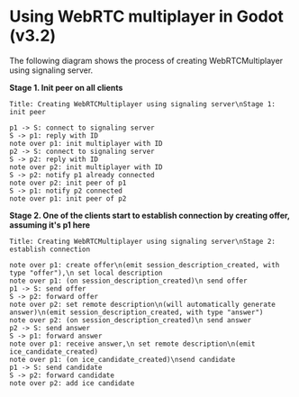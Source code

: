 # Using WebRTC multiplayer in Godot (v3.2)

The following diagram shows the process of creating WebRTCMultiplayer using signaling server.

**Stage 1. Init peer on all clients**


```sequence
Title: Creating WebRTCMultiplayer using signaling server\nStage 1: init peer

p1 -> S: connect to signaling server
S -> p1: reply with ID
note over p1: init multiplayer with ID
p2 -> S: connect to signaling server
S -> p2: reply with ID
note over p2: init multiplayer with ID
S -> p2: notify p1 already connected
note over p2: init peer of p1
S -> p1: notify p2 connected
note over p1: init peer of p2
```

**Stage 2. One of the clients start to establish connection by creating offer, assuming it's p1 here**

```sequence
Title: Creating WebRTCMultiplayer using signaling server\nStage 2: establish connection

note over p1: create offer\n(emit session_description_created, with type "offer"),\n set local description
note over p1: (on session_description_created)\n send offer
p1 -> S: send offer
S -> p2: forward offer
note over p2: set remote description\n(will automatically generate answer)\n(emit session_description_created, with type "answer")
note over p2: (on session_description_created)\n send answer
p2 -> S: send answer
S -> p1: forward answer
note over p1: receive answer,\n set remote description\n(emit ice_candidate_created)
note over p1: (on ice_candidate_created)\nsend candidate
p1 -> S: send candidate
S -> p2: forward candidate
note over p2: add ice candidate

```



